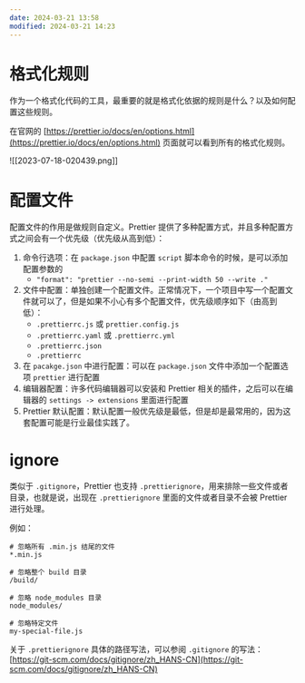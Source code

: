 ```yaml
---
date: 2024-03-21 13:58
modified: 2024-03-21 14:23
---
```


# 格式化规则

作为一个格式化代码的工具，最重要的就是格式化依据的规则是什么？以及如何配置这些规则。

在官网的 [https://prettier.io/docs/en/options.html](https://prettier.io/docs/en/options.html) 页面就可以看到所有的格式化规则。

![[2023-07-18-020439.png]]

# 配置文件

配置文件的作用是做规则自定义。Prettier 提供了多种配置方式，并且多种配置方式之间会有一个优先级（优先级从高到低）：

1. 命令行选项：在 `package.json` 中配置 `script` 脚本命令的时候，是可以添加配置参数的
	- `"format": "prettier --no-semi --print-width 50 --write ."`
2. 文件中配置：单独创建一个配置文件。正常情况下，一个项目中写一个配置文件就可以了，但是如果不小心有多个配置文件，优先级顺序如下（由高到低）：
	- `.prettierrc.js` 或 `prettier.config.js`
	- `.prettierrc.yaml` 或 `.prettierrc.yml`
	- `.prettierrc.json`
	- `.prettierrc`
3. 在 `pacakge.json` 中进行配置：可以在 `package.json` 文件中添加一个配置选项 `prettier` 进行配置
4. 编辑器配置：许多代码编辑器可以安装和 Prettier 相关的插件，之后可以在编辑器的 `settings -> extensions` 里面进行配置
5. Prettier 默认配置：默认配置一般优先级是最低，但是却是最常用的，因为这套配置可能是行业最佳实践了。

# ignore

类似于 `.gitignore`，Prettier 也支持 `.prettierignore`，用来排除一些文件或者目录，也就是说，出现在 `.prettierignore` 里面的文件或者目录不会被 Prettier 进行处理。

例如：

```text
# 忽略所有 .min.js 结尾的文件
*.min.js

# 忽略整个 build 目录
/build/

# 忽略 node_modules 目录
node_modules/

# 忽略特定文件
my-special-file.js
```

关于 `.prettierignore` 具体的路径写法，可以参阅 `.gitignore` 的写法：[https://git-scm.com/docs/gitignore/zh_HANS-CN](https://git-scm.com/docs/gitignore/zh_HANS-CN)

